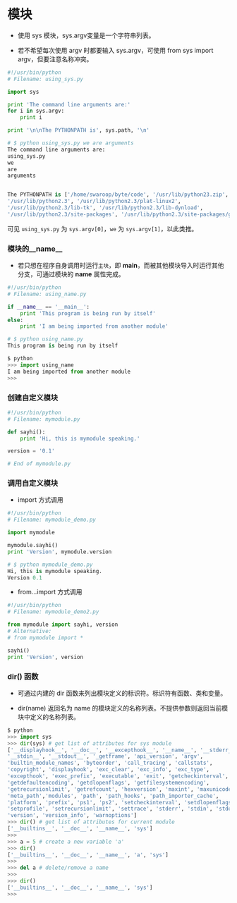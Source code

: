 模块
===

- 使用 sys 模块，sys.argv变量是一个字符串列表。

- 若不希望每次使用 argv 时都要输入 sys.argv，可使用 from sys import argv，但要注意名称冲突。

```python
#!/usr/bin/python
# Filename: using_sys.py

import sys

print 'The command line arguments are:'
for i in sys.argv:
    print i

print '\n\nThe PYTHONPATH is', sys.path, '\n'

# $ python using_sys.py we are arguments
The command line arguments are:
using_sys.py
we
are
arguments


The PYTHONPATH is ['/home/swaroop/byte/code', '/usr/lib/python23.zip',
'/usr/lib/python2.3', '/usr/lib/python2.3/plat-linux2',
'/usr/lib/python2.3/lib-tk', '/usr/lib/python2.3/lib-dynload',
'/usr/lib/python2.3/site-packages', '/usr/lib/python2.3/site-packages/gtk-2.0']
```
可见 `using_sys.py` 为 `sys.argv[0]`，`we` 为 `sys.argv[1]`，以此类推。

### 模块的__name__

- 若只想在程序自身调用时运行`主块`，即 __main__，而被其他模块导入时运行其他分支，可通过模块的 __name__ 属性完成。

```python
#!/usr/bin/python
# Filename: using_name.py

if __name__ == '__main__':
    print 'This program is being run by itself'
else:
    print 'I am being imported from another module'

# $ python using_name.py
This program is being run by itself

$ python
>>> import using_name
I am being imported from another module
>>>
```

### 创建自定义模块

```python
#!/usr/bin/python
# Filename: mymodule.py

def sayhi():
    print 'Hi, this is mymodule speaking.'

version = '0.1'

# End of mymodule.py
```

### 调用自定义模块

- import 方式调用

```python
#!/usr/bin/python
# Filename: mymodule_demo.py

import mymodule

mymodule.sayhi()
print 'Version', mymodule.version

# $ python mymodule_demo.py
Hi, this is mymodule speaking.
Version 0.1
```

- from...import 方式调用

```python
#!/usr/bin/python
# Filename: mymodule_demo2.py

from mymodule import sayhi, version
# Alternative:
# from mymodule import *

sayhi()
print 'Version', version
```

### dir() 函数

- 可通过内建的 dir 函数来列出模块定义的标识符。标识符有函数、类和变量。

- dir(name) 返回名为 name 的模块定义的名称列表。不提供参数则返回当前模块中定义的名称列表。

```python
$ python
>>> import sys
>>> dir(sys) # get list of attributes for sys module
['__displayhook__', '__doc__', '__excepthook__', '__name__', '__stderr__',
'__stdin__', '__stdout__', '_getframe', 'api_version', 'argv',
'builtin_module_names', 'byteorder', 'call_tracing', 'callstats',
'copyright', 'displayhook', 'exc_clear', 'exc_info', 'exc_type',
'excepthook', 'exec_prefix', 'executable', 'exit', 'getcheckinterval',
'getdefaultencoding', 'getdlopenflags', 'getfilesystemencoding',
'getrecursionlimit', 'getrefcount', 'hexversion', 'maxint', 'maxunicode',
'meta_path','modules', 'path', 'path_hooks', 'path_importer_cache',
'platform', 'prefix', 'ps1', 'ps2', 'setcheckinterval', 'setdlopenflags',
'setprofile', 'setrecursionlimit', 'settrace', 'stderr', 'stdin', 'stdout',
'version', 'version_info', 'warnoptions']
>>> dir() # get list of attributes for current module
['__builtins__', '__doc__', '__name__', 'sys']
>>>
>>> a = 5 # create a new variable 'a'
>>> dir()
['__builtins__', '__doc__', '__name__', 'a', 'sys']
>>>
>>> del a # delete/remove a name
>>>
>>> dir()
['__builtins__', '__doc__', '__name__', 'sys']
>>>
```
